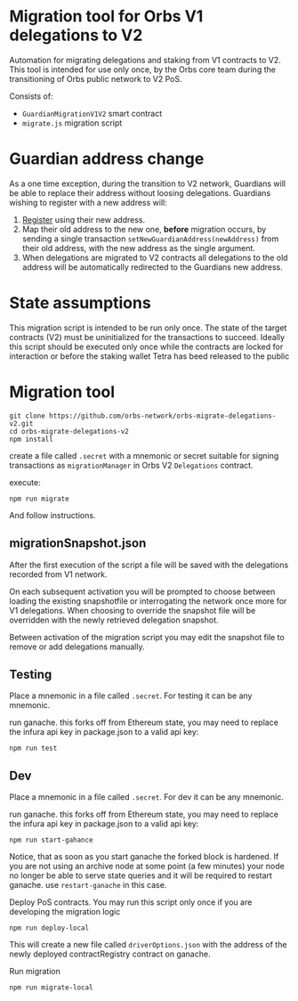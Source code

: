 

# Migration tool for Orbs V1 delegations to V2

Automation for migrating delegations and staking from V1 contracts to V2.
This tool is intended for use only once, by the Orbs core team during the 
transitioning of Orbs public network to V2 PoS.


Consists of:
- `GuardianMigrationV1V2` smart contract
- `migrate.js` migration script

# Guardian address change
As a one time exception, during the transition to V2 network, Guardians will be able to replace their address without loosing delegations. 
Guardians wishing to register with a new address will:
1. [Register](https://guardians.orbs.network/) using their new address.
1. Map their old address to the new one, **before** migration occurs, by sending a single transaction `setNewGuardianAddress(newAddress)` from their old address, with the new address as the single argument.
1. When delegations are migrated to V2 contracts all delegations to the old address will be automatically redirected to the Guardians new address.

# State assumptions

This migration script is intended to be run only once. The state of the target contracts (V2) must be uninitialized for the transactions to succeed. 
Ideally this script should be executed only once while the contracts are locked for interaction or before the staking wallet Tetra has beed released to the public

# Migration tool 

```shell script
git clone https://github.com/orbs-network/orbs-migrate-delegations-v2.git
cd orbs-migrate-delegations-v2
npm install
```

create a file called `.secret` with a mnemonic or secret suitable for signing 
transactions as `migrationManager` in Orbs V2 `Delegations` contract.

execute:
```shell script
npm run migrate
```
And follow instructions.

## migrationSnapshot.json

After the first execution of the script a file will be saved with the delegations recorded from V1 network.

On each subsequent activation you will be prompted to choose between loading the existing snapshotfile or interrogating the network once more for V1 delegations. When choosing to override the snapshot file will be overridden with the newly retrieved delegation snapshot.

Between activation of the migration script you may edit the snapshot file to remove or add delegations manually.

## Testing

Place a mnemonic in a file called `.secret`. For testing it can be any mnemonic.

run ganache. this forks off from Ethereum state, you may need to replace the infura api key in package.json to a valid api key:
```shell script
npm run test
```

## Dev

Place a mnemonic in a file called `.secret`. For dev it can be any mnemonic.

run ganache. this forks off from Ethereum state, you may need to replace the infura api key in package.json to a valid api key:
```shell script
npm run start-gahance
```
Notice, that as soon as you start ganache the forked block is hardened. If you are not using an
archive node at some point (a few minutes) your node no longer be able to serve state queries
and it will be required to restart ganache. use `restart-ganache` in this case. 

Deploy PoS contracts. You may run this script only once if you are developing the migration logic 
```shell script
npm run deploy-local
```

This will create a new file called `driverOptions.json` with the address of the newly deployed contractRegistry contract on ganache.

Run migration 
```shell script
npm run migrate-local
```
